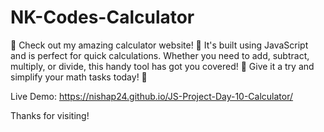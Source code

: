 # NK-Codes-Calculator
🎉 Check out my amazing calculator website! 🧮 It's built using JavaScript and is perfect for quick calculations. Whether you need to add, subtract, multiply, or divide, this handy tool has got you covered! 💯 Give it a try and simplify your math tasks today! 🌟

Live Demo: https://nishap24.github.io/JS-Project-Day-10-Calculator/

Thanks for visiting!
